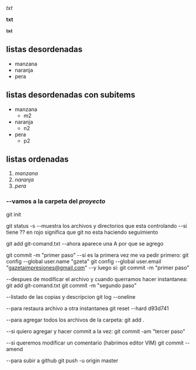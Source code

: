 <!-- texto en italica-->

*txt*

<!-- texto en negrita-->

**txt**

<!-- texto en tachado-->

~~txt~~

<!-- listas desordenadas-->
## listas desordenadas

* manzana
* naranja
* pera

<!-- listas desordenadas ccon subitems-->
## listas desordenadas con subitems
* manzana
    * m2
* naranja
    * n2
* pera
    * p2

<!-- listas ordenadas-->
## listas ordenadas
1. *manzana*
2. *naranja*
3. *pera*




### --vamos a la carpeta del ***proyecto***
git init

git status -s
--muestra los archivos y directorios que esta controlando
--si tiene ?? en rojo significa que git no esta haciendo seguimiento

git add git-comand.txt
--ahora aparece una A por que se agrego 

git commit -m "primer paso"
--si es la primera vez me va pedir primero:
git config --global user.name "gzeta"
git config --global user.email "gazetaimpresiones@gmail.com"
--y luego si:
git commit -m "primer paso"

--despues de modificar el archivo y cuando querramos hacer instantanea:
git add git-comand.txt
git commit -m "segundo paso"

--listado de las copias y descripcion
git log --oneline

--para restaura archivo a otra instantanea
git reset --hard d93d741

--para agregar todos los archivos de la carpeta:
git add .

--si quiero agregar y hacer commit a la vez:
git commit -am "tercer paso"

--si queremos modificar un comentario (habrimos editor VIM)
git commit --amend

--para subir a github
git push -u origin master
